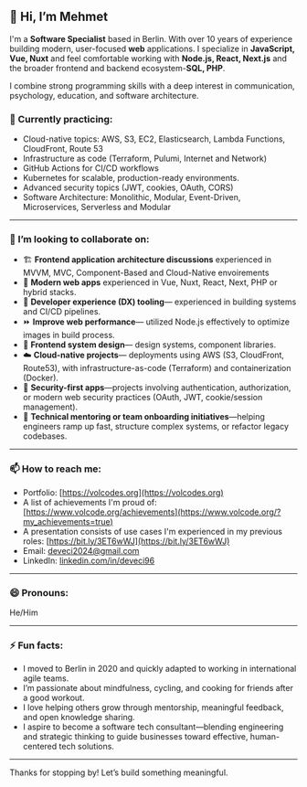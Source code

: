## 👋 Hi, I’m Mehmet

I'm a **Software Specialist** based in Berlin. With over 10 years of experience building modern, user-focused **web** applications. I specialize in **JavaScript, Vue, Nuxt** and feel comfortable working with **Node.js, React, Next.js** and the broader frontend and backend ecosystem-**SQL, PHP**. 

I combine strong programming skills with a deep interest in communication, psychology, education, and software architecture. 


### 🌱 Currently practicing:
- Cloud-native topics: AWS, S3, EC2, Elasticsearch, Lambda Functions, CloudFront, Route 53
- Infrastructure as code (Terraform, Pulumi, Internet and Network)
- GitHub Actions for CI/CD workflows
- Kubernetes for scalable, production-ready environments. 
- Advanced security topics (JWT, cookies, OAuth, CORS)
- Software Architecture: Monolithic, Modular, Event-Driven, Microservices, Serverless and Modular

---

### 💞️ I’m looking to collaborate on:
- 🏗️ **Frontend application architecture discussions** experienced in MVVM, MVC, Component-Based and Cloud-Native envoirements
- 🚀 **Modern web apps** experienced in Vue, Nuxt, React, Next, PHP or hybrid stacks.
- 🧠 **Developer experience (DX) tooling**— experienced in building systems and CI/CD pipelines.
- ⏩ **Improve web performance**— utilized Node.js effectively to optimize images in build process.
- 🧩 **Frontend system design**— design systems, component libraries.
- ☁️ **Cloud-native projects**— deployments using AWS (S3, CloudFront, Route53), with infrastructure-as-code (Terraform) and containerization (Docker).
- 🧪 **Security-first apps**—projects involving authentication, authorization, or modern web security practices (OAuth, JWT, cookie/session management).
- 🧭 **Technical mentoring or team onboarding initiatives**—helping engineers ramp up fast, structure complex systems, or refactor legacy codebases.

---

### 📫 How to reach me:
- Portfolio: [https://volcodes.org](https://volcodes.org)
- A list of achievements I'm proud of: [https://www.volcode.org/achievements](https://www.volcode.org/?my_achievements=true)
- A presentation consists of use cases I'm experienced in my previous roles: [https://bit.ly/3ET6wWJ](https://bit.ly/3ET6wWJ)
- Email: deveci2024@gmail.com
- LinkedIn: [linkedin.com/in/deveci96](https://linkedin.com/in/deveci96)

---

### 😄 Pronouns:
He/Him

---

### ⚡ Fun facts:
- I moved to Berlin in 2020 and quickly adapted to working in international agile teams.
- I’m passionate about mindfulness, cycling, and cooking for friends after a good workout.
- I love helping others grow through mentorship, meaningful feedback, and open knowledge sharing.
- I aspire to become a software tech consultant—blending engineering and strategic thinking to guide businesses toward effective, human-centered tech solutions.

---

Thanks for stopping by! Let’s build something meaningful.
